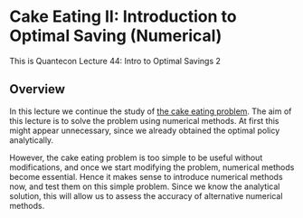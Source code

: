 # Cake Eating II: Introduction to Optimal Saving (Numerical)

This is Quantecon Lecture 44: Intro to Optimal Savings 2

## Overview

In this lecture we continue the study of [the cake eating problem](https://python.quantecon.org/cake_eating_problem.html). The aim of this lecture is to solve the problem using numerical methods. At first this might appear unnecessary, since we already obtained the optimal policy analytically.

However, the cake eating problem is too simple to be useful without modifications, and once we start modifying the problem, numerical methods become essential. Hence it makes sense to introduce numerical methods now, and test them on this simple problem. Since we know the analytical solution, this will allow us to assess the accuracy of alternative numerical methods.
